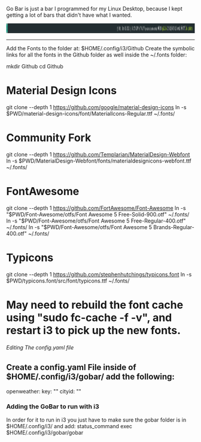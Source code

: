 Go Bar is just a bar I programmed for my Linux Desktop, because I kept getting a lot of bars that didn't have what I wanted.

<img src="./bar.png" alt="Go Bar" width="2560" height="26" />

--------
Add the Fonts to the folder at: $HOME/.config/i3/Github
Create the symbolic links for all the fonts in the Github folder as well inside the ~/.fonts folder:


mkdir Github
cd Github

# Material Design Icons
git clone --depth 1 https://github.com/google/material-design-icons
ln -s $PWD/material-design-icons/font/MaterialIcons-Regular.ttf ~/.fonts/

# Community Fork
git clone --depth 1 https://github.com/Templarian/MaterialDesign-Webfont
ln -s $PWD/MaterialDesign-Webfont/fonts/materialdesignicons-webfont.ttf ~/.fonts/

# FontAwesome
git clone --depth 1 https://github.com/FortAwesome/Font-Awesome
ln -s "$PWD/Font-Awesome/otfs/Font Awesome 5 Free-Solid-900.otf" ~/.fonts/
ln -s "$PWD/Font-Awesome/otfs/Font Awesome 5 Free-Regular-400.otf" ~/.fonts/
ln -s "$PWD/Font-Awesome/otfs/Font Awesome 5 Brands-Regular-400.otf" ~/.fonts/

# Typicons
git clone --depth 1 https://github.com/stephenhutchings/typicons.font
ln -s $PWD/typicons.font/src/font/typicons.ttf ~/.fonts/

# May need to rebuild the font cache using "sudo fc-cache -f -v", and restart i3 to pick up the new fonts.



###### Editing The config.yaml file #######
Create a config.yaml File inside of $HOME/.config/i3/gobar/
add the following:
---
  openweather:
  	key: ""
	cityid: ""

### Adding the GoBar to run with i3 ###
In order for it to run in i3 you just have to make sure the gobar folder is in $HOME/.config/i3/
and add:
status_command exec $HOME/.config/i3/gobar/gobar
